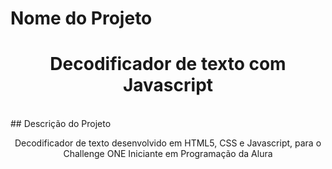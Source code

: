 # Nome do Projeto 
<h1 align="center">Decodificador de texto com Javascript</h1>
<br>
## Descrição do Projeto
<p align="center">Decodificador de texto desenvolvido em HTML5, CSS e Javascript, para o Challenge ONE Iniciante em Programação da Alura</p>
